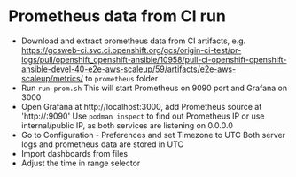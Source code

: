 Prometheus data from CI run
====

* Download and extract prometheus data from CI artifacts, e.g. https://gcsweb-ci.svc.ci.openshift.org/gcs/origin-ci-test/pr-logs/pull/openshift_openshift-ansible/10958/pull-ci-openshift-openshift-ansible-devel-40-e2e-aws-scaleup/59/artifacts/e2e-aws-scaleup/metrics/ to `prometheus` folder
* Run `run-prom.sh`
  This will start Prometheus on 9090 port and Grafana on 3000
* Open Grafana at http://localhost:3000, add Prometheus source at 'http://<any valid IP>:9090'
  Use `podman inspect` to find out Prometheus IP or use internal/public IP, as both services are 
  listening on 0.0.0.0
* Go to Configuration - Preferences and set Timezone to UTC
  Both server logs and prometheus data are stored in UTC
* Import dashboards from files
* Adjust the time in range selector
